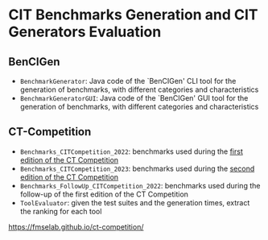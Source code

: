 # CIT Benchmarks Generation and CIT Generators Evaluation

## BenCIGen

* `BenchmarkGenerator`: Java code of the `BenCIGen' CLI tool for the generation of benchmarks, with different categories and characteristics
* `BenchmarkGeneratorGUI`: Java code of the `BenCIGen' GUI tool for the generation of benchmarks, with different categories and characteristics

## CT-Competition

* `Benchmarks_CITCompetition_2022`: benchmarks used during the [first edition of the CT Competition](https://fmselab.github.io/ct-competition/index2022.html)
* `Benchmarks_CITCompetition_2023`: benchmarks used during the [second edition of the CT Competition](https://fmselab.github.io/ct-competition/)
* `Benchmarks_FollowUp_CITCompetition_2022`: benchmarks used during the follow-up of the first edition of the CT Competition
* `ToolEvaluator`: given the test suites and the generation times, extract the ranking for each tool

https://fmselab.github.io/ct-competition/

